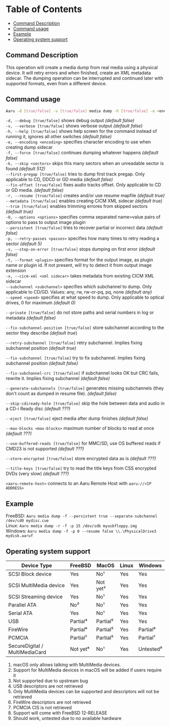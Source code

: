 # Table of Contents

- [Command Description](#command-description)
- [Command usage](#command-usage)
- [Example](#example)
- [Operating system support](#operating-system-support)

## Command Description

This operation will create a media dump from real media using a physical device. It will retry errors and when finished, create an XML metadata sidecar. The dumping operation can be interrupted and continued later with supported formats, even from a different device.

## Command usage

```bash
Aaru -d [true/false] -v [true/false] media dump -h [true/false] -e <encoding> -f [true/false] -k <sectors> --first-pregap [true/false] --fix-offset [true/false] -m [true/false] --metadata [true/false] --trim [true/false] -O <options> --persistent [true/false] -p <passes> -s [true/false] -t <plugin> -x <xml sidecar> --subchannel <subchannel> --speed <speed> <device-path/aaru-remote-host> <output-path>
```

`-d, --debug [true/false]` shows debug output *(default false)*  
`-v, --verbose [true/false]` shows verbose output *(default false)*  
`-h, --help [true/false]` shows help screen for the command instead of running it, ignores all other switches *(default false)*  
`-e, --encoding <encoding>` specifies character encoding to use when creating dump sidecar    
`-f, --force [true/false]` continues dumping whatever happens *(default false)*     
`-k, --skip <sectors>` skips this many sectors when an unreadable sector is found *(default 512)*      
`--first-pregap [true/false]` tries to dump first track pregap. Only applicable to CD, DDCD or GD media *(default
 false)*          
`--fix-offset [true/false]` fixes audio tracks offset. Only applicable to CD or GD media. *(default false)*        
`-r, --resume [true/false]` creates and/or use resume mapfile *(default true)*         
`--metadata [true/false]` enables creating CICM XML sidecar *(default true)*       
`--trim [true/false]` enables trimming errores from skipped sectors *(default true)*     
`-O, --options <options>` specifies comma separated name=value pairs of options to pass to output image plugin       
`--persistent [true/false]` tries to recover partial or incorrect data *(default false)*       
`-p, --retry-passes <passes>` specifies how many times to retry reading a sector *(default 5)*         
`-s, --stop-on-error [true/false]` stops dumping on first error *(default false)*    
`-t, --format <plugin>` specifies format for the output image, as plugin name or plugin id. If not present, will try to detect it from output image extension       
`-x, --cicm-xml <xml sidecar>` takes metadata from existing CICM XML sidecar          
`--subchannel <subchannel>` specifies which subchannel to dump. Only applicable to CD/GD. Values: any, rw, rw-or-pq, pq, none *(default any)*     
`--speed <speed>` specifies at what speed to dump. Only applicable to optical drives, 0 for maximum *(default 0)*        

```--private [true/false]``` do not store paths and serial numbers in log or metadata *(default false)*

```--fix-subchannel-position [true/false]``` store subchannel according to the sector they describe *(default true*)

```--retry-subchannel [true/false]```  retry subchannel. Implies fixing subchannel position *(default true)*

```--fix-subchannel [true/false]```  try to fix subchannel. Implies fixing subchannel position *(default false)*

```--fix-subchannel-crc [true/false]``` if subchannel looks OK but CRC fails, rewrite it. Implies fixing subchannel *(default false)*

```--generate-subchannels [true/false]``` generates missing subchannels (they don't count as dumped in resume file). *(default false)*

```--skip-cdiready-hole [true/false]``` skip the hole between data and audio in a CD-i Ready disc *(default ???)*

```--eject [true/false]``` eject media after dump finishes *(default false)*

```--max-blocks <max-blocks>``` maximum number of blocks to read at once *(default ???)*

```--use-buffered-reads [true/false]``` for MMC/SD, use OS buffered reads if CMD23 is not supported *(default ???)*

```--store-encrypted [true/false]``` store encrypted data as is *(default ???)*

```--title-keys [true/false]``` try to read the title keys from CSS encrypted DVDs (very slow) *(default ???)*

`<aaru-remote-host>` connects to an Aaru Remote Host with ```aaru://<IP ADDRESS>```

## Example

FreeBSD: `Aaru media dump -f --persistent true --separate-subchannel /dev/cd0 mydisc.cue`     
Linux: `Aaru media dump -r -f -p 15 /dev/sdb myusbfloppy.img`     
Windows: `Aaru media dump -f -p 0 --resume false \\.\PhysicalDrive3 mydisk.aaruf`

## Operating system support

| Device Type  | FreeBSD  | MacOS  | Linux  | Windows  |
|--------------|----------|--------|--------|----------|
| SCSI Block device  | Yes  | No¹  | Yes  | Yes  |
| SCSI MultiMedia device  | Yes  | Not yet² | Yes  | Yes  |
| SCSI Streaming device  | Yes  | No¹  | Yes  | Yes  |
| Parallel ATA  | No³ | No¹  | Yes  | Yes  |
| Serial ATA  | Yes  | No¹  | Yes  | Yes  |
| USB  | Partial⁴ | Partial⁵ | Yes  | Yes  |
| FireWire  | Partial⁶ | Partial⁵ | Yes  | Partial⁶ |
| PCMCIA  | Partial⁷ | Partial⁵ | Yes  | Partial⁷ |
| SecureDigital / MultiMediaCard  | Not yet⁸ | No¹  | Yes  | Untested⁹ |

1. macOS only allows talking with MultiMedia devices.
2. Support for MultiMedia devices in macOS will be added if users require it
3. Not supported due to upstream bug
4. USB descriptors are not retrieved
5. Only MultiMedia devices can be supported and descriptors will not be retrieved
6. FireWire descriptors are not retrieved
7. PCMCIA CIS is not retrieved
8. Support will come with FreeBSD 12-RELEASE
9. Should work, untested due to no available hardware